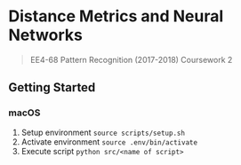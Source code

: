# Distance Metrics and Neural Networks

> EE4-68 Pattern Recognition (2017-2018) Coursework 2

## Getting Started

### macOS

1. Setup environment `source scripts/setup.sh`
2. Activate environment `source .env/bin/activate`
3. Execute script `python src/<name of script>`